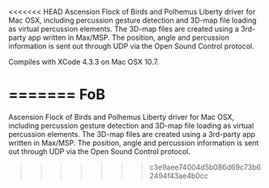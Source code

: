 <<<<<<< HEAD
Ascension Flock of Birds and Polhemus Liberty driver for Mac OSX, including percussion gesture detection and 3D-map file loading as virtual percussion elements. The 3D-map files are created using a 3rd-party app written in Max/MSP. The position, angle and percussion information is sent out through UDP via the Open Sound Control protocol.

Compiles with XCode 4.3.3 on Mac OSX 10.7.

=======
FoB
===

Ascension Flock of Birds and Polhemus Liberty driver for Mac OSX,
including percussion gesture detection and 3D-map file loading as virtual percussion elements.
The 3D-map files are created using a 3rd-party app written in Max/MSP.
The position, angle and percussion information is sent out through UDP via the Open Sound Control protocol.
>>>>>>> c3e9aee74004d5b086d69c73b62494f43ae4b0cc
